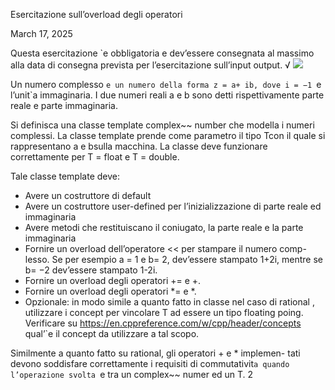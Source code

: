 ﻿Esercitazione sull’overload degli operatori

March 17, 2025

Questa esercitazione `e obbligatoria e dev’essere consegnata al massimo alla data di consegna prevista per l’esercitazione sull’input output. √ ![](Aspose.Words.4f360d99-6166-407f-a19c-6bedf7a11ad0.001.png)

Un numero complesso `e un numero della forma z = a+ ib, dove i = −1 `e l’unit`a immaginaria. I due numeri reali a e b sono detti rispettivamente parte reale e parte immaginaria.

Si definisca una classe template complex~~ number che modella i numeri complessi. La classe template prende come parametro il tipo Tcon il quale si rappresentano a e bsulla macchina. La classe deve funzionare correttamente per T = float e T = double.

Tale classe template deve:

- Avere un costruttore di default
- Avere un costruttore user-defined per l’inizializzazione di parte reale ed immaginaria
- Avere metodi che restituiscano il coniugato, la parte reale e la parte immaginaria
- Fornire un overload dell’operatore << per stampare il numero comp- lesso. Se per esempio a = 1 e b= 2, dev’essere stampato 1+2i, mentre se b= −2 dev’essere stampato 1-2i.
- Fornire un overload degli operatori += e +.
- Fornire un overload degli operatori \*= e \*.
- Opzionale: in modo simile a quanto fatto in classe nel caso di rational , utilizzare i concept per vincolare T ad essere un tipo floating poing. Verificare su [https://en.cppreference.com/w/cpp/header/concepts ](https://en.cppreference.com/w/cpp/header/concepts)qual’`e il concept da utilizzare a tal scopo.

Similmente a quanto fatto su rational, gli operatori + e \* implemen- tati devono soddisfare correttamente i requisiti di commutativit`a quando l’operazione svolta `e tra un complex~~ numer<T> ed un T.
2
